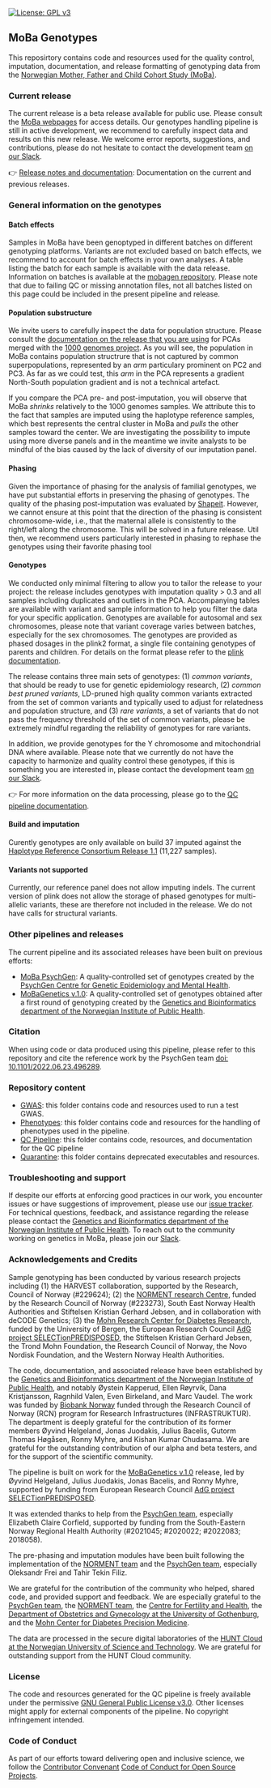 [![License: GPL v3](https://img.shields.io/badge/License-GPLv3-blue.svg)](https://www.gnu.org/licenses/gpl-3.0)

## MoBa Genotypes
This reposirtory contains code and resources used for the quality control, imputation, documentation, and release formatting of genotyping data from the [Norwegian Mother, Father and Child Cohort Study (MoBa)](https://www.fhi.no/en/studies/moba/).

### Current release
The current release is a beta release available for public use. Please consult the [MoBa webpages](https://www.fhi.no/en/ch/studies/moba/) for access details. Our genotypes handling pipeline is still in active development, we recommend to carefully inspect data and results on this new release. We welcome error reports, suggestions, and contributions, please do not hesitate to contact the development team [on our Slack](https://join.slack.com/t/mobagen/shared_invite/zt-2r90hzo82-HNllFHDugSxJeknpJ9jT0w).

👉 [Release notes and documentation](qc-pipeline/docs/release_notes.md): Documentation on the current and previous releases.

### General information on the genotypes

#### Batch effects
Samples in MoBa have been genoptyped in different batches on different genotyping platforms. Variants are not excluded based on batch effects, we recommend to account for batch effects in your own analyses. A table listing the batch for each sample is available with the data release. Information on batches is available at the [mobagen repository](https://github.com/folkehelseinstituttet/mobagen/wiki/MoBaGenetics1.5). Please note that due to failing QC or missing annotation files, not all batches listed on this page could be included in the present pipeline and release.

#### Population substructure
We invite users to carefully inspect the data for population structure. Please consult the [documentation on the release that you are using](qc-pipeline/docs/release_notes.md) for PCAs merged with the [1000 genomes project](https://en.wikipedia.org/wiki/1000_Genomes_Project). As you will see, the population in MoBa contains population structrure that is not captured by common superpopulations, represented by an _arm_ particulary prominent on PC2 and PC3. As far as we could test, this _arm_ in the PCA represents a gradient North-South population gradient and is not a technical artefact.    

If you compare the PCA pre- and post-imputation, you will observe that MoBa _shrinks_ relatively to the 1000 genomes samples. We attribute this to the fact that samples are imputed using the haplotype reference samples, which best represents the central cluster in MoBa and _pulls_ the other samples toward the center. We are investigating the possibility to impute using more diverse panels and in the meantime we invite analysts to be mindful of the bias caused by the lack of diversity of our imputation panel.

#### Phasing
Given the importance of phasing for the analysis of familial genotypes, we have put substantial efforts in preserving the phasing of genotypes. The quality of the phasing post-imputation was evaluated by [Shapeit](https://mathgen.stats.ox.ac.uk/genetics_software/shapeit/shapeit.html). However, we cannot ensure at this point that the direction of the phasing is consistent chromosome-wide, i.e., that the maternal allele is consistently to the right/left along the chromosome. This will be solved in a future release. Util then, we recommend users particularly interested in phasing to rephase the genotypes using their favorite phasing tool     

#### Genotypes
We conducted only minimal filtering to allow you to tailor the release to your project: the release includes genotypes with imputation quality > 0.3 and all samples including duplicates and outliers in the PCA. Accompanying tables are available with variant and sample information to help you filter the data for your specific application. Genotypes are available for autosomal and sex chromosomes, please note that variant coverage varies between batches, especially for the sex chromosomes. The genotypes are provided as phased dosages in the plink2 format, a single file containing genotypes of parents and children. For details on the format please refer to the [plink documentation](https://www.cog-genomics.org/plink/2.0/formats#pgen).

The release contains three main sets of genotypes: (1) _common variants_, that should be ready to use for genetic epidemiology research, (2) _common best pruned variants_, LD-pruned high quality common variants extracted from the set of common variants and typically used to adjust for relatedness and population structure, and (3) _rare variants_, a set of variants that do not pass the frequency threshold of the set of common variants, please be extremely mindful regarding the reliability of genotypes for rare variants.

In addition, we provide genotypes for the Y chromosome and mitochondrial DNA where available. Please note that we currently do not have the capacity to harmonize and quality control these genotypes, if this is something you are interested in, please contact the development team [on our Slack](https://join.slack.com/t/mobagen/shared_invite/zt-2r90hzo82-HNllFHDugSxJeknpJ9jT0w). 

👉 For more information on the data processing, please go to the [QC pipeline documentation](qc-pipeline/readme.md).

#### Build and imputation
Curently genotypes are only available on build 37 imputed against the [Haplotype Reference Consortium Release 1.1](https://ega-archive.org/datasets/EGAD00001002729) (11,227 samples).

#### Variants not supported
Currently, our reference panel does not allow imputing indels. 
The current version of plink does not allow the storage of phased genotypes for multi-allelic variants, these are therefore not included in the release. 
We do not have calls for structural variants.

### Other pipelines and releases
The current pipeline and its associated releases have been built on previous efforts:
- [MoBa PsychGen](github.com/psychgen/MoBaPsychGen-QC-pipeline): A quality-controlled set of genotypes created by the [PsychGen Centre for Genetic Epidemiology and Mental Health](https://www.fhi.no/en/me/the-psychgen-centre-for-genetic-epidemiology-and-mental-health).
- [MoBaGenetics v.1.0](https://github.com/folkehelseinstituttet/mobagen/wiki/MoBaGenetics1.0): A quality-controlled set of genotypes obtained after a first round of genotyping created by the [Genetics and Bioinformatics department of the Norwegian Institute of Public Health](https://www.fhi.no/om/organisasjon/genetikk-og-bioinformatikk/).

### Citation
When using code or data produced using this pipeline, please refer to this repository and cite the reference work by the PsychGen team [doi: 10.1101/2022.06.23.496289](https://doi.org/10.1101/2022.06.23.496289).

### Repository content
- [GWAS](gwas/readme.md): this folder contains code and resources used to run a test GWAS.
- [Phenotypes](phenotypes/readme.md): this folder contains code and resources for the handling of phenotypes used in the pipeline.
- [QC Pipeline](qc-pipeline/readme.md): this folder contains code, resources, and documentation for the QC pipeline
- [Quarantine](quarantine/readme.md): this folder contains deprecated executables and resources.

### Troubleshooting and support
If despite our efforts at enforcing good practices in our work, you encounter issues or have suggestions of improvement, please use our [issue tracker](https://github.com/fhi-beta/mobaGenetics-qc/issues).
For technical questions, feedback, and assistance regarding the release please contact the [Genetics and Bioinformatics department of the Norwegian Institute of Public Health](https://www.fhi.no/om/organisasjon/genetikk-og-bioinformatikk/). 
To reach out to the community working on genetics in MoBa, please join our [Slack](https://join.slack.com/t/mobagen/shared_invite/zt-2r90hzo82-HNllFHDugSxJeknpJ9jT0w).

### Acknowledgements and Credits
Sample genotyping has been conducted by various research projects including (1) the HARVEST collaboration, supported by the Research, Council of Norway (#229624); (2) the [NORMENT research Centre](https://www.med.uio.no/norment), funded by the Research Council of Norway (#223273), South East Norway Health Authorities and Stiftelsen Kristian Gerhard Jebsen, and in collaboration with deCODE Genetics; (3) the [Mohn Research Center for Diabetes Research](https://www.uib.no/en/diabetes), funded by the University of Bergen, the European Research Council [AdG project SELECTionPREDISPOSED](https://cordis.europa.eu/project/id/293574), the Stiftelsen Kristian Gerhard Jebsen, the Trond Mohn Foundation, the Research Council of Norway, the Novo Nordisk Foundation, and the Western Norway Health Authorities.

The code, documentation, and associated release have been established by the [Genetics and Bioinformatics department of the Norwegian Institute of Public Health](https://www.fhi.no/om/organisasjon/genetikk-og-bioinformatikk/), and notably Øystein Kapperud, Ellen Røyrvik, Dana Kristjansson, Ragnhild Valen, Even Birkeland, and Marc Vaudel. The work was funded by [Biobank Norway](https://bbmri.no/about-biobank-norway) funded through the Research Council of Norway (RCN) program for Research Infrastructures (INFRASTRUKTUR). The department is deeply grateful for the contribution of its former members Øyvind Helgeland, Jonas Juodakis, Julius Bacelis, Gutorm Thomas Høgåsen, Ronny Myhre, and Kishan Kumar Chudasama. We are grateful for the outstanding contribution of our alpha and beta testers, and for the support of the scientific community.    

The pipeline is built on work for the [MoBaGenetics v.1.0](https://github.com/folkehelseinstituttet/mobagen/wiki/MoBaGenetics1.0) release, led by Øyvind Helgeland, Julius Juodakis, Jonas Bacelis, and Ronny Myhre, supported by funding from European Research Council [AdG project SELECTionPREDISPOSED](https://cordis.europa.eu/project/id/293574).

It was extended thanks to help from the [PsychGen team](https://www.fhi.no/en/me/the-psychgen-centre-for-genetic-epidemiology-and-mental-health), especially Elizabeth Claire Corfield, supported by funding from the South-Eastern Norway Regional Health Authority (#2021045; #2020022; #2022083; 2018058).

The pre-phasing and imputation modules have been built following the implementation of the [NORMENT team](https://www.med.uio.no/norment/english/) and the [PsychGen team](https://www.fhi.no/en/me/the-psychgen-centre-for-genetic-epidemiology-and-mental-health), especially Oleksandr Frei and Tahir Tekin Filiz.

We are grateful for the contribution of the community who helped, shared code, and provided support and feedback. We are especially grateful to the [PsychGen team](https://www.fhi.no/en/me/the-psychgen-centre-for-genetic-epidemiology-and-mental-health), the [NORMENT team](https://www.med.uio.no/norment/english/), the [Centre for Fertility and Health](https://www.fhi.no/en/ch/Centre-for-fertility-and-health/), the [Department of Obstetrics and Gynecology at the University of Gothenburg](https://www.gu.se/en/about/find-organisation/department-of-obstetrics-and-gynecology), and the [Mohn Center for Diabetes Precision Medicine](https://www.uib.no/en/diabetes).

The data are processed in the secure digital laboratories of the [HUNT Cloud at the Norwegian University of Science and Technology](https://www.ntnu.edu/mh/huntcloud). We are grateful for outstanding support from the HUNT Cloud community.

### License
The code and resources generated for the QC pipeline is freely available under the permissive [GNU General Public License v3.0](LICENSE). Other licenses might apply for external components of the pipeline. No copyright infringement intended.

### Code of Conduct
As part of our efforts toward delivering open and inclusive science, we follow the [Contributor Convenant](https://www.contributor-covenant.org/) [Code of Conduct for Open Source Projects](CODE_OF_CONDUCT.md).
